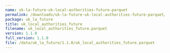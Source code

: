 ```yaml
---
name: uk-la-future-uk-local-authorities-future-parquet
permalink: /downloads/uk-la-future-uk-local-authorities-future-parquet/1_1_0
package: uk_la_future
title: uk_local_authorities_future
filename: uk_local_authorities_future.parquet
version: 1.1.0
full_version: 1.1.0
file: /data/uk_la_future/1.1.0/uk_local_authorities_future.parquet
---
```

